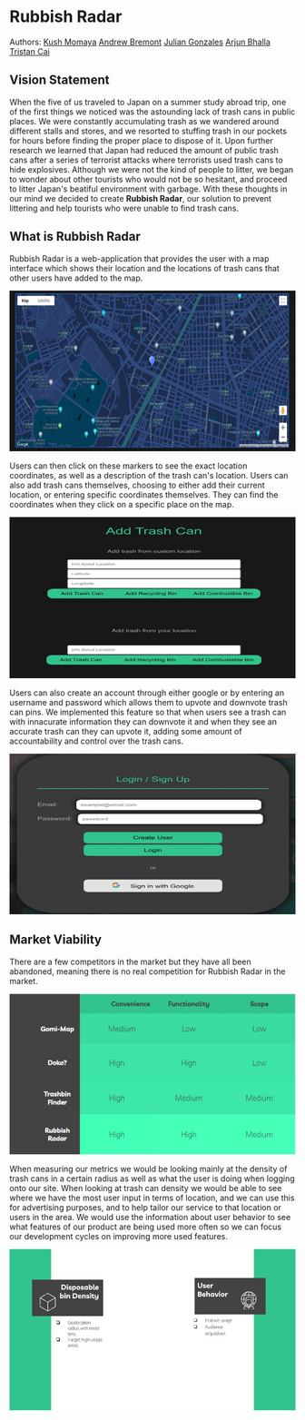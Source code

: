 # Rubbish Radar

Authors:
[Kush Momaya](https://github.com/KushKM)
[Andrew Bremont](https://github.com/Andrew-Bremond)
[Julian Gonzales](https://github.com/jgonz671)
[Arjun Bhalla](https://github.com/arjunbhalla03)
[Tristan Cai](https://github.com/torisutansan02)

## Vision Statement
When the five of us traveled to Japan on a summer study abroad trip, one of the first things we noticed was the astounding lack of trash cans in public places. We were constantly accumulating trash as we wandered around different stalls and stores, and we resorted to stuffing trash in our pockets for hours before finding the proper place to dispose of it. Upon further research we learned that Japan had reduced the amount of public trash cans after a series of terrorist attacks where terrorists used trash cans to hide explosives. Although we were not the kind of people to litter, we began to wonder about other tourists who would not be so hesitant, and proceed to litter Japan's beatiful environment with garbage. With these thoughts in our mind we decided to create **Rubbish Radar**, our solution to prevent littering and help tourists who were unable to find trash cans.

## What is Rubbish Radar
Rubbish Radar is a web-application that provides the user with a map interface which shows their location and the locations of trash cans that other users have added to the map. 

![image](src/images/RubbishRadar%20Final%20Pitch.jpg)

Users can then click on these markers to see the exact location coordinates, as well as a description of the trash can's location. Users can also add trash cans themselves, choosing to either add their current location, or entering specific coordinates themselves. They can find the coordinates when they click on a specific place on the map. 

![image](src/images/inputimage.jpg)

Users can also create an account through either google or by entering an username and password which allows them to upvote and downvote trash can pins. We implemented this feature so that when users see a trash can with innacurate information they can downvote it and when they see an accurate trash can they can upvote it, adding some amount of accountability and control over the trash cans.

![image](src/images/userinputimage.jpg)

## Market Viability
There are a few competitors in the market but they have all been abandoned, meaning there is no real competition for Rubbish Radar in the market.

![image](src/images/compmatrix.jpg)

When measuring our metrics we would be looking mainly at the density of trash cans in a certain radius as well as what the user is doing when logging onto our site. When looking at trash can density we would be able to see where we have the most user input in terms of location, and we can use this for advertising purposes, and to help tailor our service to that location or users in the area. We would use the information about user behavior to see what features of our product are being used more often so we can focus our development cycles on improving more used features.

![image](src/images/metrics.jpg)

